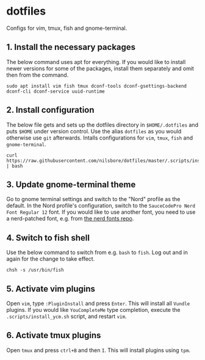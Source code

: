 # dotfiles
Configs for vim, tmux, fish and gnome-terminal.

## 1. Install the necessary packages

The below command uses apt for everything. If you would
like to install newer versions for some of the packages,
install them separately and omit then from the command.
```
sudo apt install vim fish tmux dconf-tools dconf-gsettings-backend dconf-cli dconf-service uuid-runtime
```

## 2. Install configuration

The below file gets and sets up the dotfiles directory
in `$HOME/.dotfiles` and puts `$HOME` under version control.
Use the alias `dotfiles` as you would otherwise use `git` afterwards.
Intalls configurations for `vim`, `tmux`, `fish` and `gnome-terminal`.
```
curl https://raw.githubusercontent.com/nilsbore/dotfiles/master/.scripts/install.sh | bash
```

## 3. Update gnome-terminal theme

Go to gnome terminal settings and switch to the "Nord" profile
as the default. In the Nord profile's configuration, switch
to the `SauceCodePro Nerd Font Regular 12` font. If you would
like to use another font, you need to use a nerd-patched font,
e.g. from [the nerd fonts repo](200~https://github.com/ryanoasis/nerd-fonts).

## 4. Switch to fish shell

Use the below command to switch from e.g. `bash` to `fish`.
Log out and in again for the change to take effect.
```
chsh -s /usr/bin/fish
```

## 5. Activate vim plugins

Open `vim`, type `:PluginInstall` and press `Enter`.
This will install all `Vundle` plugins.
If you would like `YouCompleteMe` type completion,
execute the `.scripts/install_ycm.sh` script,
and restart `vim`.

## 6. Activate tmux plugins

Open `tmux` and press `ctrl+B` and then `I`.
This will install plugins using `tpm`.
